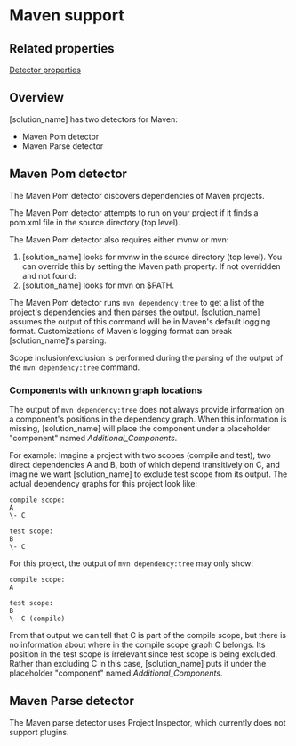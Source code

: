 # Maven support

## Related properties

[Detector properties](../properties/detectors/maven.md)

## Overview

[solution_name] has two detectors for Maven:

* Maven Pom detector
* Maven Parse detector

## Maven Pom detector

The Maven Pom detector discovers dependencies of Maven projects.

The Maven Pom detector attempts to run on your project if it finds a pom.xml file in the source directory (top level).

The Maven Pom detector also requires either mvnw or mvn:

1. [solution_name] looks for mvnw in the source directory (top level). You can override this by setting the Maven path property. If not overridden and not found:
1. [solution_name] looks for mvn on $PATH.

The Maven Pom detector runs `mvn dependency:tree` to get a list of the project's dependencies and then parses the output.
[solution_name] assumes the output of this command will be in Maven's default logging format. Customizations of Maven's logging format can break [solution_name]'s parsing.

Scope inclusion/exclusion is performed during the parsing of the output of the `mvn dependency:tree` command.

### Components with unknown graph locations

The output of `mvn dependency:tree` does not always provide information
on a component's positions in the dependency graph. When this information is missing,
[solution_name] will place the component under a placeholder "component" named *Additional_Components*.

For example: Imagine a project with two scopes (compile and test), two direct dependencies A and B,
both of which depend transitively on C, and imagine we want [solution_name] to exclude test scope from
its output. The actual dependency graphs for this project look like:
````
compile scope:
A
\- C

test scope:
B
\- C
````

For this project, the output of `mvn dependency:tree` may only show:
````
compile scope:
A

test scope:
B
\- C (compile)
````
From that output we can tell that C is part of the compile scope, but there is no information about where in the compile scope
graph C belongs. Its position in the test scope is irrelevant since test scope is being excluded. Rather than excluding C in this case,
[solution_name] puts it under the placeholder "component" named *Additional_Components*.

## Maven Parse detector

The Maven parse detector uses Project Inspector, which currently does not support plugins.
